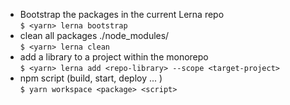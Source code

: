 -   Bootstrap the packages in the current Lerna repo  
    `$ <yarn> lerna bootstrap`
-   clean all packages ./node_modules/  
    `$ <yarn> lerna clean`
-   add a library to a project within the monorepo  
    `$ <yarn> lerna add <repo-library> --scope <target-project>`
-   npm script (build, start, deploy ... )  
    `$ yarn workspace <package> <script>`
